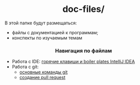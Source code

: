 <div id="header" align="center">
    <h1>doc-files/</h1>
</div>

В этой папке будут размещаться:

* файлы с документацией к программам;
* конспекты по изучаемым темам

<div id="header" align="center">
    <h3>Навигация по файлам</h3>
</div>

* Работа с IDE: [горячие клавиши и boiler plates IntelliJ IDEA](../doc-files/intellij-idea-hot-keys-and-boilerplates.md)
* Работа с git:
    * [основные команды git](../doc-files/git-commands.md)
    * [создание pull request](../doc-files/pull-request-example.md)